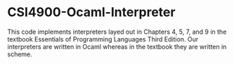 # CSI4900-Ocaml-Interpreter
This code implements interpreters layed out in Chapters 4, 5, 7, and 9 in the textbook Essentials of Programming Languages Third Edition.
Our interpreters are written in Ocaml whereas in the textbook they are written in scheme.
